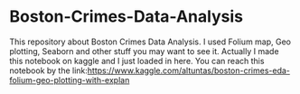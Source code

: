 # Boston-Crimes-Data-Analysis
This repository about Boston Crimes Data Analysis. I used Folium map, Geo plotting, Seaborn and other stuff you may want to see it.
Actually I made this notebook on kaggle and I just loaded in here.
You can reach this notebook by the link:https://www.kaggle.com/altuntas/boston-crimes-eda-folium-geo-plotting-with-explan
